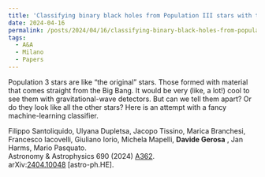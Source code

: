 ```yaml
---
title: 'Classifying binary black holes from Population III stars with the Einstein Telescope: a machine-learning approach'
date: 2024-04-16
permalink: /posts/2024/04/16/classifying-binary-black-holes-from-population-iii-stars-with-the-einstein-telescope-a-machine-learning-approach
tags:
  - A&A
  - Milano
  - Papers
---
```


Population 3 stars are like “the original” stars. Those formed with material that comes straight from the Big Bang. It would be very (like, a lot!) cool to see them with gravitational-wave detectors. But can we tell them apart? Or do they look like all the other stars? Here is an attempt with a fancy machine-learning classifier.

Filippo Santoliquido, Ulyana Dupletsa, Jacopo Tissino, Marica Branchesi, Francesco Iacovelli, Giuliano Iorio, Michela Mapelli, **Davide Gerosa** , Jan Harms, Mario Pasquato.  
Astronomy & Astrophysics 690 (2024) [A362](<https://doi.org/10.1051/0004-6361/202450381>).  
arXiv:[](<https://arxiv.org/abs/2204.00026>)[](<https://arxiv.org/abs/2204.03423>)[2404.10048](<https://arxiv.org/abs/2404.10048>) [astro-ph.HE].

